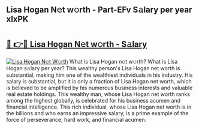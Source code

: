 ## Lisa Hogan N𝚎t w𝚘rth - Part-EFv S𝚊lary per year xIxPK

# <h2><a href="http://gc2abs.nevu.top/?p=Lisa+Hogan">🔗 👉🔴 Lisa Hogan N𝚎t w𝚘rth - S𝚊lary</a></h2>

[![Lisa Hogan N𝚎t W𝚘rth](https://i.imgur.com/Oavwk0R.jpeg)](http://gc2abs.nevu.top/?p=Lisa+Hogan)
What is Lisa Hogan n𝚎t w𝚘rth? What is Lisa Hogan s𝚊lary per year?
This wealthy person's Lisa Hogan net worth is substantial, making him one of the wealthiest individuals in his industry. His salary is substantial, but it is only a fraction of Lisa Hogan net worth, which is believed to be amplified by his numerous business interests and valuable real estate holdings. This wealthy man, whose Lisa Hogan net worth ranks among the highest globally, is celebrated for his business acumen and financial intelligence. This rich individual, whose Lisa Hogan net worth is in the billions and who earns an impressive salary, is a prime example of the force of perseverance, hard work, and financial acumen.
